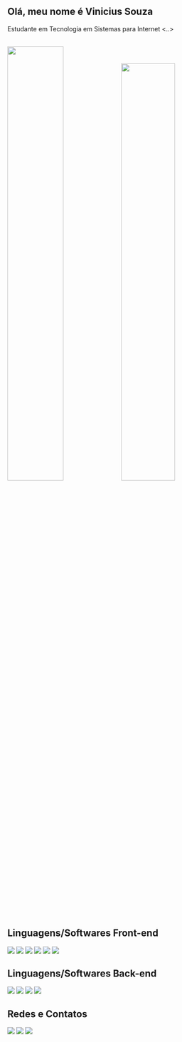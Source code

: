 ## Olá, meu nome é Vinicius Souza

Estudante em Tecnologia em Sistemas para Internet   <..>

<br>

<div>
  <img width='50%' src='https://github-readme-stats.vercel.app/api?username=xLupus&show_icons=true&theme=dark&count_private=true&include_all_commits=true'/>
  <img width='49%' src='https://github-readme-stats.vercel.app/api/top-langs/?username=xLupus&langs_count=5&theme=dark&layout=compact'/>
</div>

## Linguagens/Softwares Front-end

<div style='display:inline-block'>
  <img src='https://img.shields.io/badge/HTML5-E34F26?style=for-the-badge&logo=html5&logoColor=white'/>
  <img src='https://img.shields.io/badge/CSS3-1572B6?style=for-the-badge&logo=css3&logoColor=white'/>
  <img src='https://img.shields.io/badge/Sass-CC6699?style=for-the-badge&logo=sass&logoColor=white'/>
  <img src='https://img.shields.io/badge/JavaScript-F7DF1E?style=for-the-badge&logo=javascript&logoColor=white'/>
  <img src='https://img.shields.io/badge/angular-%23DD0031.svg?style=for-the-badge&logo=angular&logoColor=white'/>
  <img src='https://img.shields.io/badge/Figma-F24E1E?style=for-the-badge&logo=figma&logoColor=white'/>
</div>

## Linguagens/Softwares Back-end

<div style='display:inline-block'>
  <img src='https://img.shields.io/badge/PHP-777BB4?style=for-the-badge&logo=php&logoColor=white'/>
  <img src='https://img.shields.io/badge/laravel-%23FF2D20.svg?style=for-the-badge&logo=laravel&logoColor=white'/>
  <img src='https://img.shields.io/badge/Microsoft_SQL_Server-CC2927?style=for-the-badge&logo=microsoft-sql-server&logoColor=white'/>
  <img src='https://img.shields.io/badge/mysql-%2300f.svg?style=for-the-badge&logo=mysql&logoColor=black'/>
</div>



## Redes e Contatos

<div style='display:inline-block'>
  <a href='https://www.linkedin.com/in/vinicius-souza-b45b89237/' target='_blank'><img src='https://img.shields.io/badge/LinkedIn-0077B5?style=for-the-badge&logo=linkedin&logoColor=white'/></a>
  <a href='mailto:{vinicius.as.dev@outlook.com}'><img src='https://img.shields.io/badge/Microsoft_Outlook-0078D4?style=for-the-badge&logo=microsoft-outlook&logoColor=white'/></a>
  <a href=''><img src='https://img.shields.io/badge/Discord-7289DA?style=for-the-badge&logo=discord&logoColor=white'/></a>
</div>
